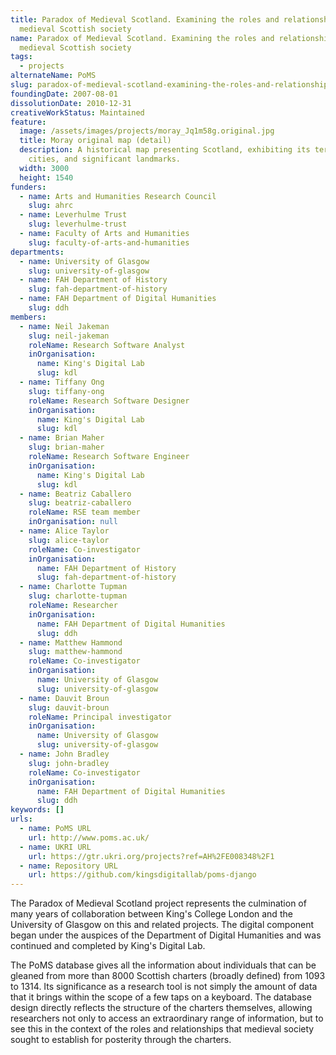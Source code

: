 ```yaml
---
title: Paradox of Medieval Scotland. Examining the roles and relationships of
  medieval Scottish society
name: Paradox of Medieval Scotland. Examining the roles and relationships of
  medieval Scottish society
tags:
  - projects
alternateName: PoMS
slug: paradox-of-medieval-scotland-examining-the-roles-and-relationships-of-medieval-scottish-society
foundingDate: 2007-08-01
dissolutionDate: 2010-12-31
creativeWorkStatus: Maintained
feature:
  image: /assets/images/projects/moray_Jq1m58g.original.jpg
  title: Moray original map (detail)
  description: A historical map presenting Scotland, exhibiting its terrain,
    cities, and significant landmarks.
  width: 3000
  height: 1540
funders:
  - name: Arts and Humanities Research Council
    slug: ahrc
  - name: Leverhulme Trust
    slug: leverhulme-trust
  - name: Faculty of Arts and Humanities
    slug: faculty-of-arts-and-humanities
departments:
  - name: University of Glasgow
    slug: university-of-glasgow
  - name: FAH Department of History
    slug: fah-department-of-history
  - name: FAH Department of Digital Humanities
    slug: ddh
members:
  - name: Neil Jakeman
    slug: neil-jakeman
    roleName: Research Software Analyst
    inOrganisation:
      name: King's Digital Lab
      slug: kdl
  - name: Tiffany Ong
    slug: tiffany-ong
    roleName: Research Software Designer
    inOrganisation:
      name: King's Digital Lab
      slug: kdl
  - name: Brian Maher
    slug: brian-maher
    roleName: Research Software Engineer
    inOrganisation:
      name: King's Digital Lab
      slug: kdl
  - name: Beatriz Caballero
    slug: beatriz-caballero
    roleName: RSE team member
    inOrganisation: null
  - name: Alice Taylor
    slug: alice-taylor
    roleName: Co-investigator
    inOrganisation:
      name: FAH Department of History
      slug: fah-department-of-history
  - name: Charlotte Tupman
    slug: charlotte-tupman
    roleName: Researcher
    inOrganisation:
      name: FAH Department of Digital Humanities
      slug: ddh
  - name: Matthew Hammond
    slug: matthew-hammond
    roleName: Co-investigator
    inOrganisation:
      name: University of Glasgow
      slug: university-of-glasgow
  - name: Dauvit Broun
    slug: dauvit-broun
    roleName: Principal investigator
    inOrganisation:
      name: University of Glasgow
      slug: university-of-glasgow
  - name: John Bradley
    slug: john-bradley
    roleName: Co-investigator
    inOrganisation:
      name: FAH Department of Digital Humanities
      slug: ddh
keywords: []
urls:
  - name: PoMS URL
    url: http://www.poms.ac.uk/
  - name: UKRI URL
    url: https://gtr.ukri.org/projects?ref=AH%2FE008348%2F1
  - name: Repository URL
    url: https://github.com/kingsdigitallab/poms-django
---
```


The Paradox of Medieval Scotland project represents the culmination of many years of collaboration between King's College London and the University of Glasgow on this and related projects. The digital component began under the auspices of the Department of Digital Humanities and was continued and completed by King's Digital Lab.

The PoMS database gives all the information about individuals that can be gleaned from more than 8000 Scottish charters (broadly defined) from 1093 to 1314. Its significance as a research tool is not simply the amount of data that it brings within the scope of a few taps on a keyboard. The database design directly reflects the structure of the charters themselves, allowing researchers not only to access an extraordinary range of information, but to see this in the context of the roles and relationships that medieval society sought to establish for posterity through the charters.
